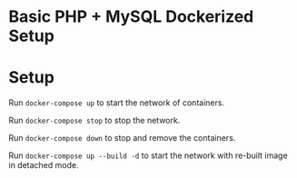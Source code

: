 # Basic PHP + MySQL Dockerized Setup

# Setup

Run `docker-compose up` to start the network of containers.  

Run `docker-compose stop` to stop the network.  

Run `docker-compose down` to stop and remove the containers.  

Run `docker-compose up --build -d` to start the network with re-built image in detached mode.  

